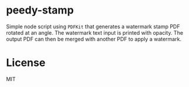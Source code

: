 # peedy-stamp

Simple node script using `PDFKit` that generates a watermark stamp PDF rotated
at an angle. The watermark text input is printed with opacity. The output PDF
can then be merged with another PDF to apply a watermark.

# License

MIT